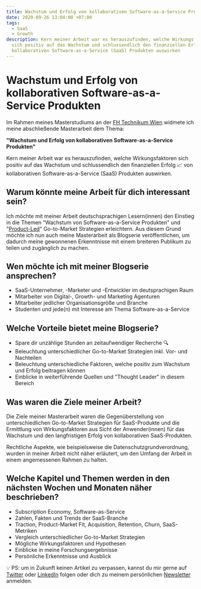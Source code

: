 ```yaml
---
title: Wachstum und Erfolg von kollaborativen Software-as-a-Service Produkten
date: 2020-09-26 13:04:00 +07:00
tags:
  - SaaS
  - Growth
description: Kern meiner Arbeit war es herauszufinden, welche Wirkungsfaktoren
  sich positiv auf das Wachstum und schlussendlich den finanziellen Erfolg von
  kollaborativen Software-as-a-Service (SaaS) Produkten auswirken
---
```


# Wachstum und Erfolg von kollaborativen Software-as-a-Service Produkten

Im Rahmen meines Masterstudiums an der [FH Technikum Wien](https://www.technikum-wien.at/studium/master/innovations__und_technologiemanagement/) widmete ich meine abschließende Masterarbeit dem Thema:

**"Wachstum und Erfolg von kollaborativen Software-as-a-Service Produkten"**

Kern meiner Arbeit war es herauszufinden, welche Wirkungsfaktoren sich positiv auf das Wachstum und schlussendlich den finanziellen Erfolg 📈 von kollaborativen Software-as-a-Service (SaaS) Produkten auswirken.

## Warum könnte meine Arbeit für dich interessant sein?

Ich möchte mit meiner Arbeit deutschsprachigen Lesern(innen) den Einstieg in die Themen "Wachstum von Software-as-a-Service Produkten" und "[Product-Led](https://openviewpartners.com/blog/what-is-product-led-growth/)" Go-to-Market Strategien erleichtern. Aus diesem Grund möchte ich nun auch meine Masterarbeit als Blogserie veröffentlichen, um dadurch meine gewonnenen Erkenntnisse mit einem breiteren Publikum zu teilen und zugänglich zu machen.

## Wen möchte ich mit meiner Blogserie ansprechen?

- SaaS-Unternehmer, -Marketer und -Entwickler im deutsprachigen Raum
- Mitarbeiter von Digital-, Growth- und Marketing Agenturen
- Mitarbeiter jedlicher Organisationsgröße und Branche
- Studenten und jede(n) mit Interesse am Thema Software-as-a-Service

## Welche Vorteile bietet meine Blogserie?

- Spare dir unzählige Stunden an zeitaufwendiger Recherche 🔍
- Beleuchtung unterschiedlicher Go-to-Market Strategien inkl. Vor- und Nachteilen
- Beleuchtung unterschiedliche Faktoren, welche positiv zum Wachstum und Erfolg beitragen können
- Einblicke in weiterführende Quellen und "Thought Leader" in diesem Bereich
 
## Was waren die Ziele meiner Arbeit?

Die Ziele meiner Masterarbeit waren die Gegenüberstellung von unterschiedlichen Go-to-Market Strategien für SaaS-Produkte und die Ermittlung von Wirkungsfaktoren aus Sicht der Anwender(innen) für das Wachstum und den langfristigen Erfolg von kollaborativen SaaS-Produkten.

Rechtliche Aspekte, wie beispielsweise die Datenschutzgrundverordnung, wurden in meiner Arbeit nicht näher erläutert, um den Umfang der Arbeit in einem angemessenen Rahmen zu halten.

## Welche Kapitel und Themen werden in den nächsten Wochen und Monaten näher beschrieben?

- Subscription Economy, Software-as-Service
- Zahlen, Fakten und Trends der SaaS-Branche
- Traction, Product-Market Fit, Acquisition, Retention, Churn, SaaS-Metriken
- Vergleich unterschiedlicher Go-to-Market Strategien
- Mögliche Wirkungsfaktoren und Hypothesen
- Einblicke in meine Forschungsergebnisse
- Persönliche Erkenntnisse und Ausblick

💡 PS: um in Zukunft keinen Artikel zu verpassen, kannst du mir gerne auf [Twitter](https://twitter.com/mariostnr) oder [LinkedIn](https://www.linkedin.com/in/mario-steiner) folgen oder dich zu meinem persönlichen [Newsletter](http://eepurl.com/heuGRP) anmelden.

